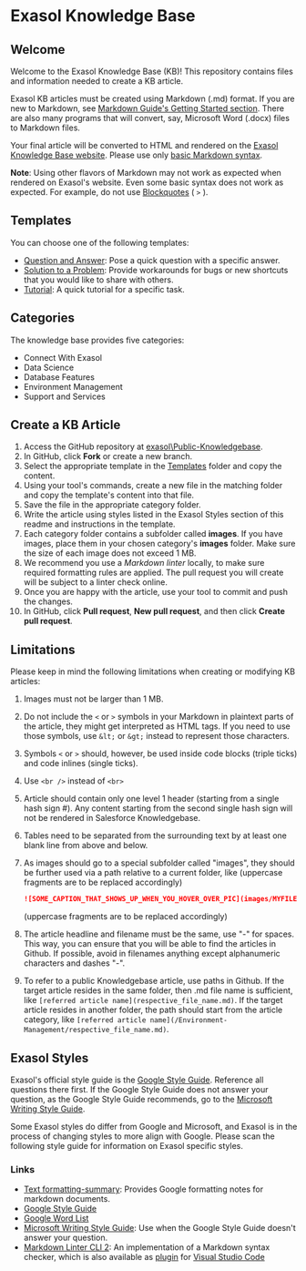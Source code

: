 # Exasol Knowledge Base

## Welcome

Welcome to the Exasol Knowledge Base (KB)! This repository contains files and information needed to create a KB article.

Exasol KB articles must be created using Markdown (.md) format. If you are new to Markdown, see [Markdown Guide's Getting Started section](https://www.markdownguide.org/getting-started/). There are also many programs that will convert, say, Microsoft Word (.docx) files to Markdown files.

Your final article will be converted to HTML and rendered on the [Exasol Knowledge Base website](https://exasol.my.site.com). Please use only [basic Markdown syntax](https://www.markdownguide.org/basic-syntax/).

__Note__: Using other flavors of Markdown may not work as expected when rendered on Exasol's website. Even some basic syntax does not work as expected. For example, do not use [Blockquotes](https://www.markdownguide.org/basic-syntax/#blockquotes-1) ( `>` ).

## Templates

You can choose one of the following templates:

- [Question and Answer](Templates/QuestionAndAnswer.md): Pose a quick question with a specific answer.
- [Solution to a Problem](Templates/SolutionToAProblem.md): Provide workarounds for bugs or new shortcuts that you would like to share with others.
- [Tutorial](Templates/Tutorial.md): A quick tutorial for a specific task.

## Categories

The knowledge base provides five categories:

- Connect With Exasol
- Data Science
- Database Features
- Environment Management
- Support and Services

## Create a KB Article

1. Access the GitHub repository at [exasol\Public-Knowledgebase](https://github.com/exasol/Public-Knowledgebase).
1. In GitHub, click __Fork__ or create a new branch.
1. Select the appropriate template in the [Templates](/Templates) folder and copy the content.
1. Using your tool's commands, create a new file in the matching folder and copy the template's content into that file.  
1. Save the file in the appropriate category folder.
1. Write the article using styles listed in the Exasol Styles section of this readme and instructions in the template.
1. Each category folder contains a subfolder called __images__. If you have images, place them in your chosen category's __images__ folder. Make sure the size of each image does not exceed 1 MB.
1. We recommend you use a *Markdown linter* locally, to make sure required formatting rules are applied. The pull request you will create will be subject to a linter check online.
1. Once you are happy with the article, use your tool to commit and push the changes.
1. In GitHub, click __Pull request__, __New pull request__, and then click __Create pull request__.

## Limitations

Please keep in mind the following limitations when creating or modifying KB articles:

1. Images must not be larger than 1 MB.
1. Do not include the `<` or `>` symbols in your Markdown in plaintext parts of the article, they might get interpreted as HTML tags. If you need to use those symbols, use `&lt;` or `&gt;` instead to represent those characters.
1. Symbols `<` or `>` should, however, be used inside code blocks (triple ticks) and code inlines (single ticks).
1. Use `<br />` instead of `<br>`
1. Article should contain only one level 1 header (starting from a single hash sign #). Any content starting from the second single hash sign will not be rendered in Salesforce Knowledgebase.
1. Tables need to be separated from the surrounding text by at least one blank line from above and below.
1. As images should go to a special subfolder called "images", they should be further used via a path relative to a current folder, like (uppercase fragments are to be replaced accordingly)

    ```markdown
    ![SOME_CAPTION_THAT_SHOWS_UP_WHEN_YOU_HOVER_OVER_PIC](images/MYFILE.PNG)
    ```

    (uppercase fragments are to be replaced accordingly)
1. The article headline and filename must be the same, use "-" for spaces. This way, you can ensure that you will be able to find the articles in Github. If possible, avoid in filenames anything except alphanumeric characters and dashes "-".
1. To refer to a public Knowledgebase article, use paths in Github. If the target article resides in the same folder, then .md file name is sufficient, like `[referred article name](respective_file_name.md)`.
If the target article resides in another folder, the path should start from the article category, like `[referred article name](/Environment-Management/respective_file_name.md)`.

## Exasol Styles

Exasol's official style guide is the [Google Style Guide](https://developers.google.com/style). Reference all questions there first. If the Google Style Guide does not answer your question, as the Google Style Guide recommends, go to the [Microsoft Writing Style Guide](https://docs.microsoft.com/en-us/style-guide/welcome/).

Some Exasol styles do differ from Google and Microsoft, and Exasol is in the process of changing styles to more align with Google. Please scan the following style guide for information on Exasol specific styles.

### Links

- [Text formatting-summary](https://developers.google.com/style/text-formatting): Provides Google formatting notes for markdown documents.
- [Google Style Guide](https://developers.google.com/style)
- [Google Word List](https://developers.google.com/style/word-list)
- [Microsoft Writing Style Guide](https://docs.microsoft.com/en-us/style-guide/welcome/): Use when the Google Style Guide doesn't answer your question.
- [Markdown Linter CLI 2]: An implementation of a Markdown syntax checker, which is also available as [plugin] for [Visual Studio Code]

<!-- link URL definitions used above -->
[Markdown Linter CLI 2]: https://github.com/DavidAnson/markdownlint-cli2
[plugin]: https://marketplace.visualstudio.com/items?itemName=DavidAnson.vscode-markdownlint
[Visual Studio Code]: https://code.visualstudio.com/
